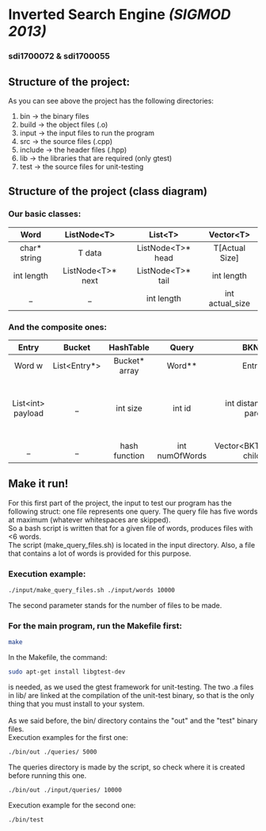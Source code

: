 # **Inverted Search Engine** *(SIGMOD 2013)*
### **sdi1700072** & **sdi1700055**

## Structure of the project:
As you can see above the project has the following directories:
 1) bin        →   the binary files
 2) build      →   the object files (.o)
 3) input      →   the input files to run the program
 4) src        →   the source files (.cpp)
 5) include    →   the header files (.hpp)
 6) lib        →   the libraries that are required (only gtest)
 7) test       →   the source files for unit-testing

## Structure of the project (class diagram)

### Our basic classes:
Word | ListNode\<T\> | List\<T\> | Vector\<T\>
 | :---: | :---: | :---: | :---:
char\* string | T data | ListNode\<T\>\* head | T[Actual Size]
int length | ListNode\<T\>* next | ListNode\<T\>\* tail | int length
_  | _ | int length | int actual_size |

### And the composite ones:
Entry | Bucket | HashTable | Query | BKNode | BKTree | EntryList | Index
| :---: | :---: | :---: | :---: | :---: | :---: | :---: | :---:
Word w | List\<Entry\*\> | Bucket\* array | Word\*\* | Entry\* e | metric | List\<Entry\> list | MatchType
List\<int\> payload | _ | int size | int id | int distance (from parent) | BKNode\* root | HashTable t | BKTree\*\* trees (multiple trees for manhattan distance)
_ | _ | hash function | int numOfWords | Vector\<BKTreeNode\*\> children | int size | _ | HashTable \*


## Make it run!
For this first part of the project, the input to test our program has the following struct: one file represents one query. The query file
has five words at maximum (whatever whitespaces are skipped).\
So a bash script is written that for a given file of words, produces files with <6 words.\
The script (make_query_files.sh) is located in the input directory. Also, a file that contains a lot of words is provided for this purpose.
### Execution example:
```bash
./input/make_query_files.sh ./input/words 10000
```
The second parameter stands for the number of files to be made.

### For the main program, run the Makefile first:
```bash
make
```
In the Makefile, the command:
```bash
sudo apt-get install libgtest-dev
```
is needed, as we used the gtest framework for unit-testing. The two .a files in lib/ are linked at the compilation of the unit-test binary, so that is the only thing that you must install to your system.\
\
As we said before, the bin/ directory contains the "out" and the "test" binary files.\
Execution examples for the first one:
```bash
./bin/out ./queries/ 5000
```
The queries directory is made by the script, so check where it is created before running this one.

```bash
./bin/out ./input/queries/ 10000
```
Execution example for the second one:
```bash
./bin/test
```
